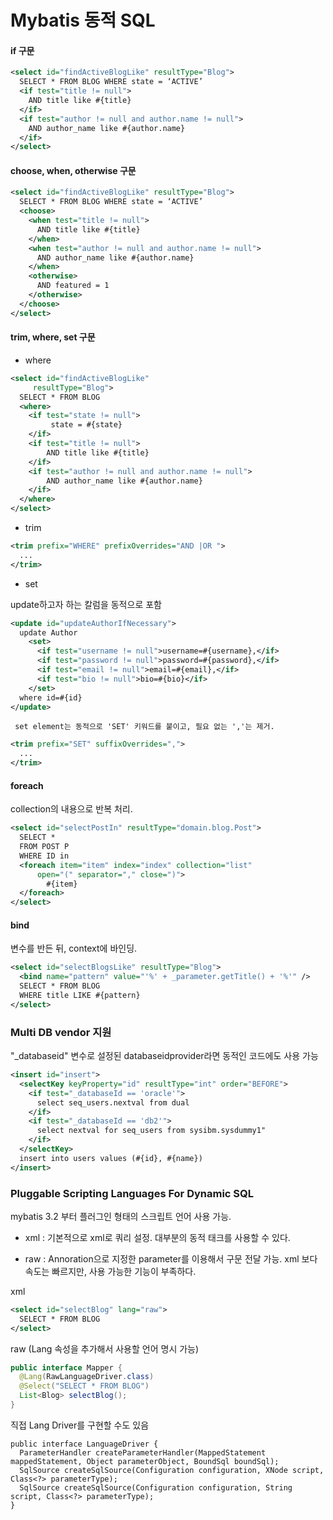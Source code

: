 # Mybatis 동적 SQL


#### if 구문

```xml
<select id="findActiveBlogLike" resultType="Blog">
  SELECT * FROM BLOG WHERE state = ‘ACTIVE’ 
  <if test="title != null">
    AND title like #{title}
  </if>
  <if test="author != null and author.name != null">
    AND author_name like #{author.name}
  </if>
</select>
```

#### choose, when, otherwise 구문

```xml
<select id="findActiveBlogLike" resultType="Blog">
  SELECT * FROM BLOG WHERE state = ‘ACTIVE’
  <choose>
    <when test="title != null">
      AND title like #{title}
    </when>
    <when test="author != null and author.name != null">
      AND author_name like #{author.name}
    </when>
    <otherwise>
      AND featured = 1
    </otherwise>
  </choose>
</select>
```

#### trim, where, set 구문

  * where
```xml
<select id="findActiveBlogLike" 
     resultType="Blog">
  SELECT * FROM BLOG 
  <where> 
    <if test="state != null">
         state = #{state}
    </if> 
    <if test="title != null">
        AND title like #{title}
    </if>
    <if test="author != null and author.name != null">
        AND author_name like #{author.name}
    </if>
  </where>
</select>
```

  * trim
     
```xml
<trim prefix="WHERE" prefixOverrides="AND |OR ">
  ... 
</trim>
```

  * set
  
  update하고자 하는 칼럼을 동적으로 포함 
```xml
<update id="updateAuthorIfNecessary">
  update Author
    <set>
      <if test="username != null">username=#{username},</if>
      <if test="password != null">password=#{password},</if>
      <if test="email != null">email=#{email},</if>
      <if test="bio != null">bio=#{bio}</if>
    </set>
  where id=#{id}
</update>
```

     set element는 동적으로 'SET' 키워드를 붙이고, 필요 없는 ','는 제거.

```xml
<trim prefix="SET" suffixOverrides=",">
  ...
</trim>
```



#### foreach

  collection의 내용으로 반복 처리.
```xml
<select id="selectPostIn" resultType="domain.blog.Post">
  SELECT *
  FROM POST P
  WHERE ID in
  <foreach item="item" index="index" collection="list"
      open="(" separator="," close=")">
        #{item}
  </foreach>
</select>
```

#### bind

  변수를 반든 뒤, context에 바인딩.
```xml
<select id="selectBlogsLike" resultType="Blog">
  <bind name="pattern" value="'%' + _parameter.getTitle() + '%'" />
  SELECT * FROM BLOG
  WHERE title LIKE #{pattern}
</select>
```

### Multi DB vendor 지원

  "_databaseid" 변수로 설정된 databaseidprovider라면 동적인 코드에도 사용 가능
```xml
<insert id="insert">
  <selectKey keyProperty="id" resultType="int" order="BEFORE">
    <if test="_databaseId == 'oracle'">
      select seq_users.nextval from dual
    </if>
    <if test="_databaseId == 'db2'">
      select nextval for seq_users from sysibm.sysdummy1"
    </if>
  </selectKey>
  insert into users values (#{id}, #{name})
</insert>
```

### Pluggable Scripting Languages For Dynamic SQL

  mybatis 3.2 부터 플러그인 형태의 스크립트 언어 사용 가능.

  * xml : 기본적으로 xml로 쿼리 설정. 대부분의 동적 태크를 사용할 수 있다.
  
  * raw : Annoration으로 지정한 parameter를 이용해서 구문 전달 가능. xml 보다 속도는 빠르지만, 사용 가능한 기능이 부족하다.

  xml
```xml
<select id="selectBlog" lang="raw">
  SELECT * FROM BLOG
</select>
```

  raw (Lang 속성을 추가해서 사용할 언어 명시 가능)
  
```java
public interface Mapper {
  @Lang(RawLanguageDriver.class)
  @Select("SELECT * FROM BLOG")
  List<Blog> selectBlog();
}
```

  직접 Lang Driver를 구현할 수도 있음
  
```
public interface LanguageDriver {
  ParameterHandler createParameterHandler(MappedStatement mappedStatement, Object parameterObject, BoundSql boundSql);
  SqlSource createSqlSource(Configuration configuration, XNode script, Class<?> parameterType);
  SqlSource createSqlSource(Configuration configuration, String script, Class<?> parameterType);
}
```
